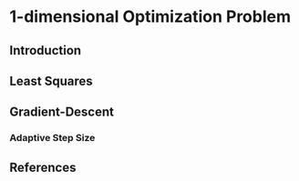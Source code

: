 # 1-dimensional Optimization Problem
## Introduction
## Least Squares
## Gradient-Descent
### Adaptive Step Size
## References 
